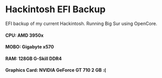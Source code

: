 # Hackintosh EFI Backup

EFI backup of my current Hackintosh. Running Big Sur using OpenCore.

<h4> CPU: AMD 3950x </h4> 
<h4> MOBO: Gigabyte x570 </h4> 
<h4> RAM: 128GB G-Skill DDR4 </h4> 
<h4> Graphics Card: NVIDIA GeForce GT 710 2 GB :( </h4> 
